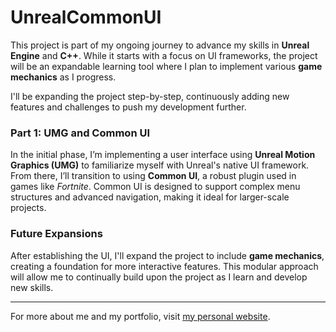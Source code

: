 # UnrealCommonUI

This project is part of my ongoing journey to advance my skills in **Unreal Engine** and **C++**. While it starts with a
focus on UI frameworks, the project will be an expandable learning tool where I plan to implement various **game mechanics**
as I progress.

I'll be expanding the project step-by-step, continuously adding new features and challenges to push my development further.

### Part 1: UMG and Common UI

In the initial phase, I’m implementing a user interface using **Unreal Motion Graphics (UMG)** to familiarize myself with
Unreal's native UI framework. From there, I’ll transition to using **Common UI**, a robust plugin used in games like
*Fortnite*. Common UI is designed to support complex menu structures and advanced navigation, making it ideal for
larger-scale projects.

### Future Expansions

After establishing the UI, I'll expand the project to include **game mechanics**, creating a foundation for more
interactive features. This modular approach will allow me to continually build upon the project as I learn and develop
new skills.

---
For more about me and my portfolio, visit [my personal website](https://danielmontesgil.github.io).